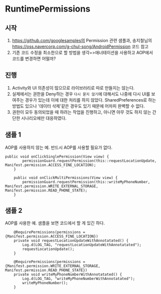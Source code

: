 # RuntimePermissions

## 시작
1. https://github.com/googlesamples의 Permission 관련 샘플과, 송지철님의 https://oss.navercorp.com/g-chul-song/AndroidPermission 코드 참고
2. 기존 코드 수정을 최소한으로 할 방법을 생각=>애너테이션을 사용하고 AOP에서 코드를 변경하면 어떨까?

## 진행
1. Activity와 UI 의존성이 많으므로 라이브러리로 따로 만들지는 않는다.
2. 실제에서는 권한을 Deny하는 경우 `다시 묻지 않기`에 대해서도 나중에 다시 UI를 보여주는 경우가 있는데 이에 대한 처리를 하지 않았다. 
SharedPreferences로 하는 방법도 있으나 '데이터 삭제'같은 경우도 있기 때문에 어차피 완벽할 수 없다.
3. 권한이 모두 동의되었을 때 하려는 작업을 진행하고, 아니면 아무 것도 하지 않는 간단한 시나리오에만 대응하였다.

## 샘플 1
AOP를 사용하지 않는 예. 반드시 AOP를 사용할 필요가 없다.
```
public void onClickSinglePermission(View view) {
		permissionGuard.requestPermission(this::requestLocationUpdate, Manifest.permission.ACCESS_FINE_LOCATION);
	}

	public void onClickMultiPermissions(View view) {
		permissionGuard.requestPermission(this::writeMyPhoneNumber, Manifest.permission.WRITE_EXTERNAL_STORAGE, Manifest.permission.READ_PHONE_STATE);
	}
```

## 샘플 2
AOP를 사용한 예. 샘플을 보면 코드에서 할 게 있긴 하다.
```
	@RequirePermissions(permissions = {Manifest.permission.ACCESS_FINE_LOCATION})
	private void requestLocationUpdateWithAnnotatated() {
		Log.d(LOG_TAG, "requestLocationUpdateWithAnnotatated");
		requestLocationUpdate();
	}

	@RequirePermissions(permissions = {Manifest.permission.WRITE_EXTERNAL_STORAGE, Manifest.permission.READ_PHONE_STATE})
	private void writeMyPhoneNumberWithAnnotatated() {
		Log.d(LOG_TAG, "writeMyPhoneNumberWithAnnotatated");
		writeMyPhoneNumber();
	}
```

